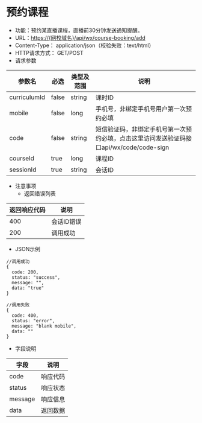 # 预约课程

* 功能：预约某直播课程，直播前30分钟发送通知提醒。
* URL：[https://{网校域名}/api/wx/course-booking/add](https://{网校域名}/api/wx/course-booking/add)
* Content-Type： application/json（校验失败：text/html）
* HTTP请求方式： GET/POST
* 请求参数

| 参数名 | 必选 | 类型及范围 | 说明 |
| --- | --- | --- | --- |
| curriculumId | false | string | 课时ID |
| mobile | false | long | 手机号，非绑定手机号用户第一次预约必填 |
| code | false | string | 短信验证码，非绑定手机号第一次预约必填，点击这里访问发送验证码接口api/wx/code/code-sign |
| courseId | true | long | 课程ID |
| sessionId | true | string | 会话ID |

* 注意事项
  * 返回错误列表

| 返回响应代码 | 说明 |
| --- | --- |
| 400 |	会话ID错误 |
| 200 | 调用成功 |

* JSON示例

```
//调用成功
{
  code: 200,
  status: "success",
  message: "",
  data: "true"
}

```
```
//调用失败
{
  code: 400,
  status: "error",
  message: "blank mobile",
  data: ""
}

```

* 字段说明

| 字段 | 说明 |
| --- | --- |
| code | 响应代码 |
| status | 响应状态 |
| message | 响应信息 |
| data | 返回数据 |

